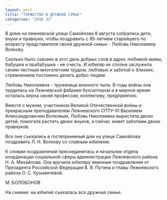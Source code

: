 ```yaml
---
layout: post
title: "ТОРЖЕСТВО В ДРУЖНОЙ СЕМЬЕ"
categories: "2016 33"
---
```


В доме на лежневской улице Самойлова 8 августа собрались дети, внуки и правнуки, чтобы поздравить с 95-летием старейшего по возрасту представителя своей дружной семьи - Любовь Николаевну Волкову.

Сколько было сказано в этот день добрых слов в адрес любимой мамы, бабушки и прабабушки - не счесть. И юбиляр их сполна заслужила своим честным многолетним трудом, любовью и заботой о близких, стремлением постоянно делать добро людям.

Любовь Николаевна - труженица военного тыла. В годы войны она трудилась на Лежневской фабрике бухгалтером и в мирное время осталась верна своей профессии, коллективу, предприятию.

Вместе с мужем, участником Великой Отечественной войны и прекрасным преподавателем Лежневского СПТУ-10 Василием Александровичем Волковым, Любовь Николаевна вырастила двоих детей, помогала растить двоих внуков, а сейчас живет заботами двоих правнуков.

Все они съехались в гостеприимный дом на улице Самойлова поздравить Л. Н. Волкову со славным юбилеем.

К словам поздравлений присоединилась и начальник отдела координации социальной сферы администрации Лежневского района Н. А. Михайлова. Она вручила юбиляру именные поздравления от Президента Российской Федерации В. В. Путина и главы Лежневского района О. С. Кузьмичевой.

М. БОЛОБОНОВ

На снимке: на юбилей съехалась вся дружная семья.


